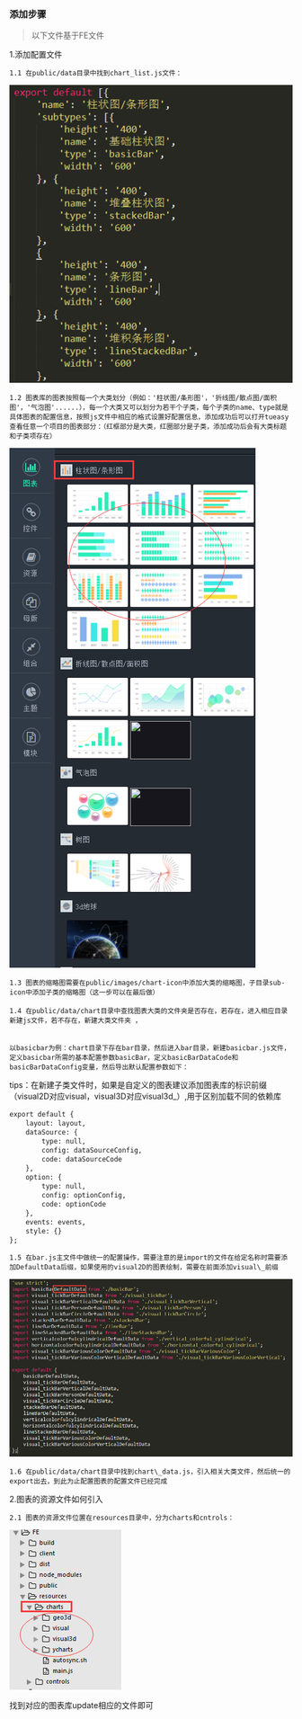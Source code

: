 ### 添加步骤

> 以下文件基于FE文件

1.添加配置文件

```
1.1 在public/data目录中找到chart_list.js文件：
```

![](/images/assets/chart_list.png)

```
1.2 图表库的图表按照每一个大类划分（例如：'柱状图/条形图'，'折线图/散点图/面积图'，'气泡图'......），每一个大类又可以划分为若干个子类，每个子类的name、type就是具体图表的配置信息，按照js文件中相应的格式设置好配置信息，添加成功后可以打开tueasy查看任意一个项目的图表部分：（红框部分是大类，红圈部分是子类，添加成功后会有大类标题和子类项存在）
```

![](/images/assets/left_page.png)

```
1.3 图表的缩略图需要在public/images/chart-icon中添加大类的缩略图，子目录sub-icon中添加子类的缩略图（这一步可以在最后做）

1.4 在public/data/chart目录中查找图表大类的文件夹是否存在，若存在，进入相应目录新建js文件，若不存在，新建大类文件夹 ，


以basicbar为例：chart目录下存在bar目录，然后进入bar目录，新建basicbar.js文件，定义basicbar所需的基本配置参数basicBar，定义basicBarDataCode和basicBarDataConfig变量，然后导出默认配置参数如下：
```

tips：在新建子类文件时，如果是自定义的图表建议添加图表库的标识前缀（visual2D对应visual，visual3D对应visual3d\_）,用于区别加载不同的依赖库

```
export default {
    layout: layout,
    dataSource: {
        type: null,
        config: dataSourceConfig,
        code: dataSourceCode
    },
    option: {
        type: null,
        config: optionConfig,
        code: optionCode
    },
    events: events,
    style: {}
};
```

```
1.5 在bar.js主文件中做统一的配置操作，需要注意的是import的文件在给定名称时需要添加DefaultData后缀，如果使用的visual2D的图表绘制，需要在前面添加visual\_前缀
```

![](/images/assets/importandexport.png)

```
1.6 在public/data/chart目录中找到chart\_data.js，引入相关大类文件，然后统一的export出去，到此为止配置图表的配置文件已经完成
```

2.图表的资源文件如何引入

```
2.1 图表的资源文件位置在resources目录中，分为charts和cntrols：
```

![](/images/assets/resourceforcharts.png)

找到对应的图表库update相应的文件即可

